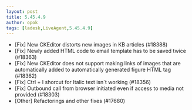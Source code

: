 ```yaml
---
layout: post
title: 5.45.4.9
author: opok
tags: [ladesk,LiveAgent,5.45.4.9]
---
```

- [Fix] New CKEditor distorts new images in KB articles (#18388)
- [Fix] Newly added HTML code to email template has to be saved twice (#18363)
- [Fix] New CKEditor does not support making links of images that are automatically added to automatically generated figure HTML tag (#18362)
- [Fix] Ctrl + I shorcut for Italic text isn`t working (#18356)
- [Fix] Outbound call from browser initiated even if access to media not provided (#18303)
- [Other] Refactorings and other fixes (#17680)